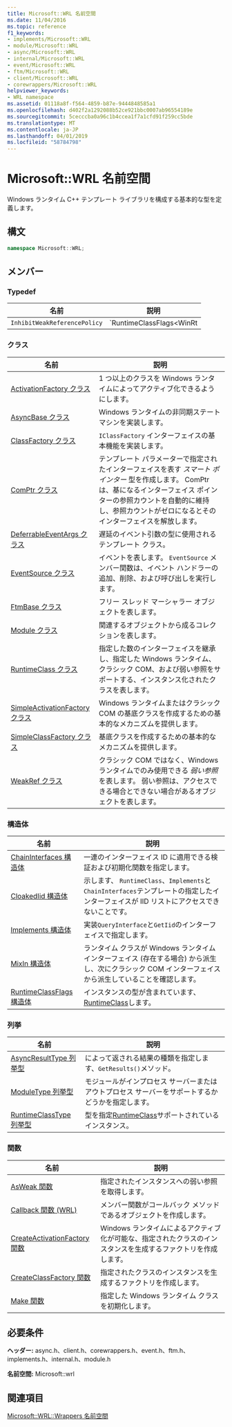 ```yaml
---
title: Microsoft::WRL 名前空間
ms.date: 11/04/2016
ms.topic: reference
f1_keywords:
- implements/Microsoft::WRL
- module/Microsoft::WRL
- async/Microsoft::WRL
- internal/Microsoft::WRL
- event/Microsoft::WRL
- ftm/Microsoft::WRL
- client/Microsoft::WRL
- corewrappers/Microsoft::WRL
helpviewer_keywords:
- WRL namespace
ms.assetid: 01118a8f-f564-4859-b87e-9444848585a1
ms.openlocfilehash: d402f2a1292088b52ce921bbc0007ab96554189e
ms.sourcegitcommit: 5cecccba0a96c1b4ccea1f7a1cfd91f259cc5bde
ms.translationtype: MT
ms.contentlocale: ja-JP
ms.lasthandoff: 04/01/2019
ms.locfileid: "58784798"
---
```

# <a name="microsoftwrl-namespace"></a>Microsoft::WRL 名前空間

Windows ランタイム C++ テンプレート ライブラリを構成する基本的な型を定義します。

## <a name="syntax"></a>構文

```cpp
namespace Microsoft::WRL;
```

## <a name="members"></a>メンバー

### <a name="typedefs"></a>Typedef

|名前|説明|
|----------|-----------------|
|`InhibitWeakReferencePolicy`|`RuntimeClassFlags<WinRt | InhibitWeakReference>`|

### <a name="classes"></a>クラス

|名前|説明|
|----------|-----------------|
|[ActivationFactory クラス](activationfactory-class.md)|1 つ以上のクラスを Windows ランタイムによってアクティブ化できるようにします。|
|[AsyncBase クラス](asyncbase-class.md)|Windows ランタイムの非同期ステート マシンを実装します。|
|[ClassFactory クラス](classfactory-class.md)|`IClassFactory` インターフェイスの基本機能を実装します。|
|[ComPtr クラス](comptr-class.md)|テンプレート パラメーターで指定されたインターフェイスを表す *スマート ポインター* 型を作成します。 ComPtr は、基になるインターフェイス ポインターの参照カウントを自動的に維持し、参照カウントがゼロになるとそのインターフェイスを解放します。|
|[DeferrableEventArgs クラス](deferrableeventargs-class.md)|遅延のイベント引数の型に使用されるテンプレート クラス。|
|[EventSource クラス](eventsource-class.md)|イベントを表します。 `EventSource` メンバー関数は、イベント ハンドラーの追加、削除、および呼び出しを実行します。|
|[FtmBase クラス](ftmbase-class.md)|フリー スレッド マーシャラー オブジェクトを表します。|
|[Module クラス](module-class.md)|関連するオブジェクトから成るコレクションを表します。|
|[RuntimeClass クラス](runtimeclass-class.md)|指定した数のインターフェイスを継承し、指定した Windows ランタイム、クラシック COM、および弱い参照をサポートする、インスタンス化されたクラスを表します。|
|[SimpleActivationFactory クラス](simpleactivationfactory-class.md)|Windows ランタイムまたはクラシック COM の基底クラスを作成するための基本的なメカニズムを提供します。|
|[SimpleClassFactory クラス](simpleclassfactory-class.md)|基底クラスを作成するための基本的なメカニズムを提供します。|
|[WeakRef クラス](weakref-class.md)|クラシック COM ではなく、Windows ランタイムでのみ使用できる *弱い参照* を表します。 弱い参照は、アクセスできる場合とできない場合があるオブジェクトを表します。|

### <a name="structures"></a>構造体

|名前|説明|
|----------|-----------------|
|[ChainInterfaces 構造体](chaininterfaces-structure.md)|一連のインターフェイス ID に適用できる検証および初期化関数を指定します。|
|[CloakedIid 構造体](cloakediid-structure.md)|示します、 `RuntimeClass`、`Implements`と`ChainInterfaces`テンプレートの指定したインターフェイスが IID リストにアクセスできないことです。|
|[Implements 構造体](implements-structure.md)|実装`QueryInterface`と`GetIid`のインターフェイスで指定します。|
|[MixIn 構造体](mixin-structure.md)|ランタイム クラスが Windows ランタイム インターフェイス (存在する場合) から派生し、次にクラシック COM インターフェイスから派生していることを確認します。|
|[RuntimeClassFlags 構造体](runtimeclassflags-structure.md)|インスタンスの型が含まれています、 [RuntimeClass](runtimeclass-class.md)します。|

### <a name="enumerations"></a>列挙

|名前|説明|
|----------|-----------------|
|[AsyncResultType 列挙型](asyncresulttype-enumeration.md)|によって返される結果の種類を指定します、`GetResults()`メソッド。|
|[ModuleType 列挙型](moduletype-enumeration.md)|モジュールがインプロセス サーバーまたはアウトプロセス サーバーをサポートするかどうかを指定します。|
|[RuntimeClassType 列挙型](runtimeclasstype-enumeration.md)|型を指定[RuntimeClass](runtimeclass-class.md)サポートされているインスタンス。|

### <a name="functions"></a>関数

|名前|説明|
|----------|-----------------|
|[AsWeak 関数](asweak-function.md)|指定されたインスタンスへの弱い参照を取得します。|
|[Callback 関数 (WRL)](callback-function-wrl.md)|メンバー関数がコールバック メソッドであるオブジェクトを作成します。|
|[CreateActivationFactory 関数](createactivationfactory-function.md)|Windows ランタイムによるアクティブ化が可能な、指定されたクラスのインスタンスを生成するファクトリを作成します。|
|[CreateClassFactory 関数](createclassfactory-function.md)|指定されたクラスのインスタンスを生成するファクトリを作成します。|
|[Make 関数](make-function.md)|指定した Windows ランタイム クラスを初期化します。|

## <a name="requirements"></a>必要条件

**ヘッダー:** async.h、client.h、corewrappers.h、event.h、ftm.h、implements.h、internal.h、module.h

**名前空間:** Microsoft::wrl

## <a name="see-also"></a>関連項目

[Microsoft::WRL::Wrappers 名前空間](microsoft-wrl-wrappers-namespace.md)